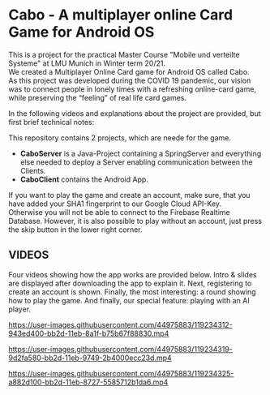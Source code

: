 Cabo - A multiplayer online Card Game for Android OS
====================================================

This is a project for the practical Master Course "Mobile und verteilte Systeme" at LMU Munich in Winter term 20/21.  
We created a Multiplayer Online Card game for Android OS called Cabo.  
As this project was developed during the COVID 19 pandemic, our vision was to connect people in lonely times with a refreshing online-card game, while preserving the “feeling” of real life card games. 

In the following videos and explanations about the project are provided, but first brief technical notes:

   This repository contains 2 projects, which are neede for the game.  

   - **CaboServer** is a Java-Project containing a SpringServer and everything else needed to deploy a Server enabling communication between the Clients.
   - **CaboClient** contains the Android App.  

  If you want to play the game and create an account, make sure, that you have added your SHA1 fingerprint to our Google Cloud API-Key.   
  Otherwise you will not be able to connect to the Firebase Realtime Database.
  However, it is also possible to play without an account, just press the skip button in the lower right corner.
  
  
VIDEOS
------

Four videos showing how the app works are provided below. 
Intro & slides are displayed after downloading the app to explain it. 
Next, registering to create an account is shown. 
Finally, the most interesting: a round showing how to play the game.
And finally, our special feature: playing with an AI player. 

https://user-images.githubusercontent.com/44975883/119234312-943ed400-bb2d-11eb-8a1f-b75b67f88830.mp4



https://user-images.githubusercontent.com/44975883/119234319-9d2fa580-bb2d-11eb-9749-2b4000ecc23d.mp4



https://user-images.githubusercontent.com/44975883/119234325-a882d100-bb2d-11eb-8727-5585712b1da6.mp4








